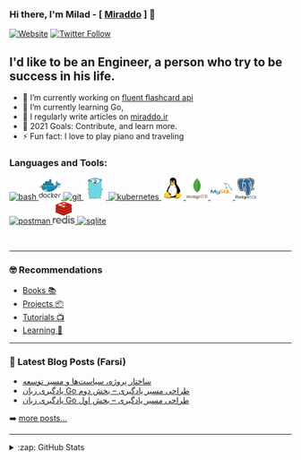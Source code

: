 ### Hi there, I'm Milad - [ [Miraddo](https://miraddo.ir) ] 👋 

[![Website](https://img.shields.io/website?label=miraddo.ir&style=for-the-badge&url=https%3A%2F%2FMiraddo.ir)](https://miraddo.ir)
[![Twitter Follow](https://img.shields.io/twitter/follow/Miraddo_?color=1DA1F2&logo=twitter&style=for-the-badge)](https://twitter.com/intent/follow?original_referer=https%3A%2F%2Fgithub.com%2FMiraddo_&screen_name=Miraddo_)

## I'd like to be an Engineer, a person who try to be success in his life.

- 🔭 I’m currently working on [fluent flashcard api](https://iranfluent.com)
- 🌱 I’m currently learning Go, 
- 📝 I regularly write articles on [miraddo.ir](https://miraddo.ir)
- 🥅 2021 Goals: Contribute, and learn more. 
- ⚡ Fun fact: I love to play piano and traveling

### Languages and Tools:
<p align="left"> <a href="https://www.gnu.org/software/bash/" target="_blank" rel="noreferrer"> <img src="https://www.vectorlogo.zone/logos/gnu_bash/gnu_bash-icon.svg" alt="bash" width="40" height="40"/> </a> <a href="https://www.docker.com/" target="_blank" rel="noreferrer"> <img src="https://raw.githubusercontent.com/devicons/devicon/master/icons/docker/docker-original-wordmark.svg" alt="docker" width="40" height="40"/> </a> <a href="https://git-scm.com/" target="_blank" rel="noreferrer"> <img src="https://www.vectorlogo.zone/logos/git-scm/git-scm-icon.svg" alt="git" width="40" height="40"/> </a> <a href="https://golang.org" target="_blank" rel="noreferrer"> <img src="https://raw.githubusercontent.com/devicons/devicon/master/icons/go/go-original.svg" alt="go" width="40" height="40"/> </a> <a href="https://kubernetes.io" target="_blank" rel="noreferrer"> <img src="https://www.vectorlogo.zone/logos/kubernetes/kubernetes-icon.svg" alt="kubernetes" width="40" height="40"/> </a> <a href="https://www.linux.org/" target="_blank" rel="noreferrer"> <img src="https://raw.githubusercontent.com/devicons/devicon/master/icons/linux/linux-original.svg" alt="linux" width="40" height="40"/> </a> <a href="https://www.mongodb.com/" target="_blank" rel="noreferrer"> <img src="https://raw.githubusercontent.com/devicons/devicon/master/icons/mongodb/mongodb-original-wordmark.svg" alt="mongodb" width="40" height="40"/> </a> <a href="https://www.mysql.com/" target="_blank" rel="noreferrer"> <img src="https://raw.githubusercontent.com/devicons/devicon/master/icons/mysql/mysql-original-wordmark.svg" alt="mysql" width="40" height="40"/> </a> <a href="https://www.postgresql.org" target="_blank" rel="noreferrer"> <img src="https://raw.githubusercontent.com/devicons/devicon/master/icons/postgresql/postgresql-original-wordmark.svg" alt="postgresql" width="40" height="40"/> </a> <a href="https://postman.com" target="_blank" rel="noreferrer"> <img src="https://www.vectorlogo.zone/logos/getpostman/getpostman-icon.svg" alt="postman" width="40" height="40"/> </a> <a href="https://redis.io" target="_blank" rel="noreferrer"> <img src="https://raw.githubusercontent.com/devicons/devicon/master/icons/redis/redis-original-wordmark.svg" alt="redis" width="40" height="40"/> </a> <a href="https://www.sqlite.org/" target="_blank" rel="noreferrer"> <img src="https://www.vectorlogo.zone/logos/sqlite/sqlite-icon.svg" alt="sqlite" width="40" height="40"/> </a> </p>
<br />


---

### 🤓 Recommendations

- [Books 📚](recommendation/books.md)
- [Projects 📦](recommendation/projects.md)
- [Tutorials 📺](recommendation/tutorials.md)
- [Learning 🧠](recommendation/learning.md)

---

### 📰 Latest Blog Posts (Farsi)
<!-- BLOG-POST-LIST:START -->
- [ساختار پروژه، سیاست‌ها و مسیر توسعه](https://miraddo.ir/project-layers-polices-and-guidelines/)
- [یادگیری زبان Go طراحی مسیر یادگیری – بخش دوم](https://miraddo.ir/go-design-guidelines-part2/)
- [یادگیری زبان Go طراحی مسیر یادگیری – بخش اول](https://miraddo.ir/go-design-guidelines-part1/)
<!-- BLOG-POST-LIST:END -->

➡️ [more posts...](https://miraddo.ir)


---

<details>
  <summary>:zap: GitHub Stats</summary>

  ![Anurag's GitHub stats](https://github-readme-stats.vercel.app/api?username=miraddo)


</details>

[website]: https://miraddo.ir
[twitter]: https://twitter.com/Miraddo_
[linkedin]: https://www.linkedin.com/in/miraddo/

